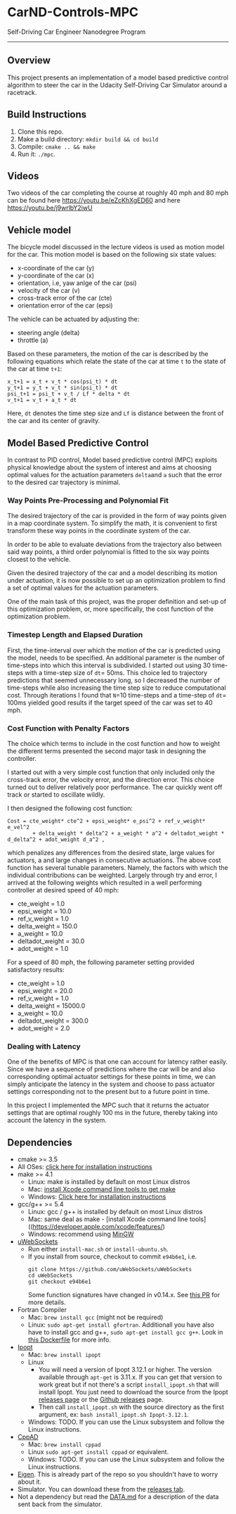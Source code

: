# CarND-Controls-MPC
Self-Driving Car Engineer Nanodegree Program

---
## Overview ##

This project presents an implementation of a model based predictive control algorithm
to steer the car in the Udacity Self-Driving Car Simulator around a racetrack.

## Build Instructions ##

1. Clone this repo.
2. Make a build directory: `mkdir build && cd build`
3. Compile: `cmake .. && make`
4. Run it: `./mpc`.

## Videos ##
Two videos of the car completing the course at roughly 40 mph and 80 mph can be found here https://youtu.be/eZcKhXgED60 and here https://youtu.be/j9wrlbY2iwU

## Vehicle model ##
The bicycle model discussed in the lecture videos is used as motion model for the car.
This motion model is based on the following six state values:

* x-coordinate of the car (y)
* y-coordinate of the car (x)
* orientation, i.e, yaw anlge of the car (psi)
* velocity of the car (v)
* cross-track error of the car (cte)
* orientation error of the car (epsi)

The vehicle can be actuated by adjusting the:

* steering angle (delta)
* throttle (a)

Based on these parameters, the motion of the car is described by the following
equations which relate the state of the car at time `t` to the state of the car
at time `t+1`:

```
x_t+1 = x_t + v_t * cos(psi_t) * dt
y_t+1 = y_t + v_t * sin(psi_t) * dt
psi_t+1 = psi_t + v_t / Lf * delta * dt
v_t+1 = v_t + a_t * dt
```
Here, `dt` denotes the time step size and `Lf` is distance between the front
of the car and its center of gravity.

## Model Based Predictive Control ##
In contrast to PID control, Model based predictive control (MPC) exploits
physical knowledge about the system of interest and aims at choosing optimal
values for the actuation parameters `delta`and `a` such that the error to the
desired car trajectory is minimal.

### Way Points Pre-Processing and Polynomial Fit ###
The desired trajectory of the car is provided in the form of way points given in
a map coordinate system. To simplify the math, it is convenient to first transform
these way points in the coordinate system of the car.

In order to be able to evaluate deviations from the trajectory also between
said way points, a third order polynomial is fitted to the six way points
closest to the vehicle.  

Given the desired trajectory of the car and a model describing its motion under
actuation, it is now possible to set up an optimization problem to find a set
of optimal values for the actuation parameters.

One of the main task of this project, was the proper definition and set-up of this
optimization problem, or, more specifically, the cost function of the optimization
problem.

### Timestep Length and Elapsed Duration ###
First, the time-interval over which the motion of the car is predicted using the model, needs to be specified.
An additional parameter is the number of time-steps into which this interval is subdivided.
I started out using 30 time-steps with a time-step size of `dt`= 50ms.
This choice led to trajectory predictions that seemed unnecessary long, so I decreased
the number of time-steps while also increasing the time step size to reduce computational
cost. Through iterations I found that `N`=10 time-steps and a time-step of `dt`= 100ms yielded
good results if the target speed of the car was set to 40 mph.

### Cost Function with Penalty Factors ###
The choice which terms to include in the cost function and how to weight the different
terms presented the second major task in designing the controller.

I started out with a very simple cost function that only included only the cross-track error,
the velocity error, and the direction error. This choice turned out to deliver
relatively poor performance. The car quickly went off track or started to oscillate wildly.

I then designed the following cost function:

```
Cost = cte_weight* cte^2 + epsi_weight* e_psi^2 + ref_v_weight* e_vel^2
        + delta_weight * delta^2 + a_weight * a^2 + deltadot_weight * d_delta^2 + adot_weight d_a^2 ,
```

which penalizes any differences from the desired state, large values for actuators, a
and large changes in consecutive actuations. The above cost function has several tunable
parameters. Namely, the factors with which the individual contributions can be weighted.
Largely through try and error, I arrived at the following weights which resulted in a
well performing controller at desired speed of 40 mph:

* cte_weight = 1.0
* epsi_weight = 10.0
* ref_v_weight = 1.0
* delta_weight = 150.0
* a_weight = 10.0
* deltadot_weight = 30.0
* adot_weight = 1.0

For a speed of 80 mph, the following parameter setting provided satisfactory results:

* cte_weight = 1.0
* epsi_weight = 20.0
* ref_v_weight = 1.0
* delta_weight = 15000.0
* a_weight = 10.0
* deltadot_weight = 300.0
* adot_weight = 2.0

### Dealing with Latency ###
One of the benefits of MPC is that one can account for latency rather easily.
Since we have a sequence of predictions where the car will be and also corresponding
optimal actuator settings for these points in time, we can simply anticipate the
latency in the system and choose to pass actuator settings corresponding
not to the present but to a future point in time.

In this project I implemented the MPC such that it returns the actuator settings
that are optimal roughly 100 ms in the future, thereby taking into account the
latency in the system.


## Dependencies

* cmake >= 3.5
 * All OSes: [click here for installation instructions](https://cmake.org/install/)
* make >= 4.1
  * Linux: make is installed by default on most Linux distros
  * Mac: [install Xcode command line tools to get make](https://developer.apple.com/xcode/features/)
  * Windows: [Click here for installation instructions](http://gnuwin32.sourceforge.net/packages/make.htm)
* gcc/g++ >= 5.4
  * Linux: gcc / g++ is installed by default on most Linux distros
  * Mac: same deal as make - [install Xcode command line tools]((https://developer.apple.com/xcode/features/)
  * Windows: recommend using [MinGW](http://www.mingw.org/)
* [uWebSockets](https://github.com/uWebSockets/uWebSockets)
  * Run either `install-mac.sh` or `install-ubuntu.sh`.
  * If you install from source, checkout to commit `e94b6e1`, i.e.
    ```
    git clone https://github.com/uWebSockets/uWebSockets
    cd uWebSockets
    git checkout e94b6e1
    ```
    Some function signatures have changed in v0.14.x. See [this PR](https://github.com/udacity/CarND-MPC-Project/pull/3) for more details.
* Fortran Compiler
  * Mac: `brew install gcc` (might not be required)
  * Linux: `sudo apt-get install gfortran`. Additionall you have also have to install gcc and g++, `sudo apt-get install gcc g++`. Look in [this Dockerfile](https://github.com/udacity/CarND-MPC-Quizzes/blob/master/Dockerfile) for more info.
* [Ipopt](https://projects.coin-or.org/Ipopt)
  * Mac: `brew install ipopt`
  * Linux
    * You will need a version of Ipopt 3.12.1 or higher. The version available through `apt-get` is 3.11.x. If you can get that version to work great but if not there's a script `install_ipopt.sh` that will install Ipopt. You just need to download the source from the Ipopt [releases page](https://www.coin-or.org/download/source/Ipopt/) or the [Github releases](https://github.com/coin-or/Ipopt/releases) page.
    * Then call `install_ipopt.sh` with the source directory as the first argument, ex: `bash install_ipopt.sh Ipopt-3.12.1`.
  * Windows: TODO. If you can use the Linux subsystem and follow the Linux instructions.
* [CppAD](https://www.coin-or.org/CppAD/)
  * Mac: `brew install cppad`
  * Linux `sudo apt-get install cppad` or equivalent.
  * Windows: TODO. If you can use the Linux subsystem and follow the Linux instructions.
* [Eigen](http://eigen.tuxfamily.org/index.php?title=Main_Page). This is already part of the repo so you shouldn't have to worry about it.
* Simulator. You can download these from the [releases tab](https://github.com/udacity/self-driving-car-sim/releases).
* Not a dependency but read the [DATA.md](./DATA.md) for a description of the data sent back from the simulator.
